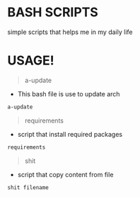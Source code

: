 # BASH SCRIPTS

simple scripts that helps me in my daily life

# USAGE!
> a-update
- This bash file is use to update arch
```sh
a-update
```

> requirements
- script that install required packages
 ```sh
 requirements
 ```
 
> shit
- script that copy content from file
```sh
shit filename
```
